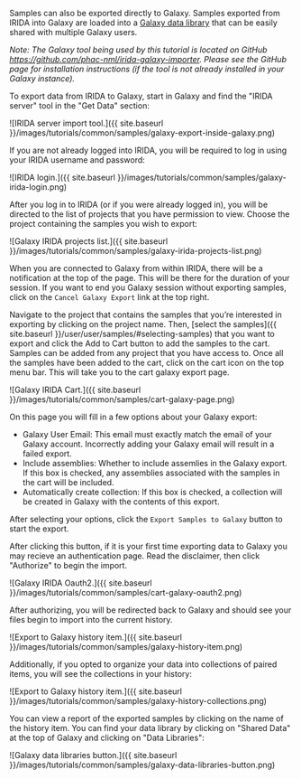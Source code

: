 Samples can also be exported directly to Galaxy. Samples exported from IRIDA into Galaxy are loaded into a [Galaxy data library](https://galaxyproject.org/data-libraries/) that can be easily shared with multiple Galaxy users.

*Note: The Galaxy tool being used by this tutorial is located on GitHub <https://github.com/phac-nml/irida-galaxy-importer>. Please see the GitHub page for installation instructions (if the tool is not already installed in your Galaxy instance).*

To export data from IRIDA to Galaxy, start in Galaxy and find the "IRIDA server" tool in the "Get Data" section:

![IRIDA server import tool.]({{ site.baseurl }}/images/tutorials/common/samples/galaxy-export-inside-galaxy.png)

If you are not already logged into IRIDA, you will be required to log in using your IRIDA username and password:

![IRIDA login.]({{ site.baseurl }}/images/tutorials/common/samples/galaxy-irida-login.png)

After you log in to IRIDA (or if you were already logged in), you will be directed to the list of projects that you have permission to view. Choose the project containing the samples you wish to export:

![Galaxy IRIDA projects list.]({{ site.baseurl }}/images/tutorials/common/samples/galaxy-irida-projects-list.png)

When you are connected to Galaxy from within IRIDA, there will be a notification at the top of the page. This will be there for the duration of your session. If you want to end you Galaxy session without exporting samples, click on the `Cancel Galaxy Export` link at the top right.

Navigate to the project that contains the samples that you’re interested in exporting by clicking on the project name. Then, [select the samples]({{ site.baseurl }}/user/user/samples/#selecting-samples) that you want to export and click the Add to Cart button to add the samples to the cart. Samples can be added from any project that you have access to. Once all the samples have been added to the cart, click on the cart icon on the top menu bar. This will take you to the cart galaxy export page.  

![Galaxy IRIDA Cart.]({{ site.baseurl }}/images/tutorials/common/samples/cart-galaxy-page.png)

On this page you will fill in a few options about your Galaxy export:
* Galaxy User Email: This email must exactly match the email of your Galaxy account.  Incorrectly adding your Galaxy email will result in a failed export.
* Include assemblies: Whether to include assemlies in the Galaxy export.  If this box is checked, any assemblies associated with the samples in the cart will be included.
* Automatically create collection: If this box is checked, a collection will be created in Galaxy with the contents of this export.

After selecting your options, click the `Export Samples to Galaxy` button to start the export.

After clicking this button, if it is your first time exporting data to Galaxy you may recieve an authentication page.  Read the disclaimer, then click  "Authorize" to begin the import.

![Galaxy IRIDA Oauth2.]({{ site.baseurl }}/images/tutorials/common/samples/cart-galaxy-oauth2.png)

After authorizing, you will be redirected back to Galaxy and should see your files begin to import into the current history.

![Export to Galaxy history item.]({{ site.baseurl }}/images/tutorials/common/samples/galaxy-history-item.png)

Additionally, if you opted to organize your data into collections of paired items, you will see the collections in your history:

![Export to Galaxy history item.]({{ site.baseurl }}/images/tutorials/common/samples/galaxy-history-collections.png)

You can view a report of the exported samples by clicking on the name of the history item. You can find your data library by clicking on "Shared Data" at the top of Galaxy and clicking on "Data Libraries":

![Galaxy data libraries button.]({{ site.baseurl }}/images/tutorials/common/samples/galaxy-data-libraries-button.png)

